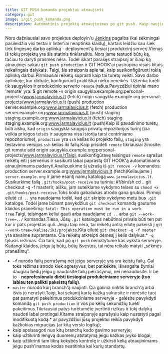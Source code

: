 ```yaml
---
title: GIT PUSH komanda projektui atnaujinti
category: git
image: i/git_push_komanda.png
description: Automatinis projektų atnaujinimas po git push. Kaip naujinti produkcines sistemas vien tik git push pagalba (reikia ssh priėjimo).
---
```


Nors dažniausiai savo projektus deployin'u [Jenkins](http://jenkins-ci.org/) pagalba (kai sėkmingai pasileidžia visi testai ir linter'iai neaptinka klaidų), kartais leidžiu sau šiek tiek tingesnę darbo aplinką - deployment'ą tiesiai į produkcinį serverį.Vienas iš tokių projektų yra šis statinis tinklaraštis. Nors jame testuoti būtų ką, tačiau to daryti prasmės nėra. Todėl iškart parašęs straipsnį ar šiaip ką atnaujinęs sakau `git push production` ir GIT HOOK'ai pasirūpina visais kitais reikalingais dalykais. Taigi, šis straipsnis apie tai, kaip susikonfigūruoti tokią aplinką darbui.Pirmiausiai reikėtų suprasti kaip tai turėtų veikti. Savo darbo aplinkoje, kur dirbate, konfigūruoti praktiškai nieko nereikės. Užtenka turėti tik saugyklos ir produkcinio serverio `remote` įrašus.Pavyzdžiui tipiniai mano 'remote' yra:    $ git remote -v
    origin  saugykla.example.org:personal-projects/www.jarmalavicius.lt (fetch)
    origin  saugykla.example.org:personal-projects/www.jarmalavicius.lt (push)
    production  server.example.org:www.jarmalavicius.lt (fetch)
    production  server.example.org:www.jarmalavicius.lt (push)
    staging  staging.example.org:www.jarmalavicius.lt (fetch)
    staging  staging.example.org:www.jarmalavicius.lt (push)Kaip iš pavadinimo turėtų būti aišku, kad `origin` saugykla saugoja privatų repozitorijos turinį (čia veikia prieigos teisės ir saugoma visa istorija tarsi centriniame repozitoriume), `production` yra `ssh` kelias iki projekto failų, `staging` yra testavimo versijos `ssh` kelias iki failų.Kaip prisidėti `remote` tikriausiai žinosite:    git remote add origin saugykla.example.org:personal-projects/www.jarmalavicius.ltTaigi, susikonfigūravę teisingus `remote` sąrašus reikėtų eiti į serverius ir susikurti labai paprastą GIT HOOK'ą automatiniams atnaujinimams padaryti.Analizuokime šį užrašą iš `git remove -v` komandos:    production  server.example.org:www.jarmalavicius.lt (fetch)Keliaujame į `server.example.org` ir jame esantį namų katalogą `www.jarmalavicius.lt`. Susikurkime failą `.git/hooks/post-receive` su turiniu:    #!/bin/sh    cd ..
    git checkout -q -f masterIr, aišku, jam suteikiame vykdymo teises su `chmod +x .git/hooks/post-receive`.Toks kodo gabaliukas atrodo gana grubiai. Pirmoji eilutė `cd ..` yra naudojama todėl, kad `git` skripto vykdymo metu bus `.git` kataloge. Todėl jame būnant pavykdžius `git checkout` komandą gautume klaidos pranešimą: `fatal: This operation must be run in a work tree`.Taigi, teisingam keliui gauti arba naudojame `cd ..` arba `git --work-tree=../` komandas.Tiesa, Jūsų `.git` katalogas nebūtinai privalo būti ten pat kur ir pats projektas guli. Jeigu taip nėra, tai reikėtų antrą eilutę pakeisti į `git --work-tree=/kelias/iki/projekto`.Kita eilutė `git checkout -q -f master` yra savaime suprantama. Čia reikėtų atkreipti dėmesį į kelis dalykus:* `-q` tylusis režimas. Čia tam, kad po `git push` nematytume kas vyksta serveryje. Kadangi klaidos, jeigu jų būtų, būtų išvestos, tai nėra reikalo matyti „sėkmės pranešimų“.
* `-f` nurodo failų perrašymą net jeigu serveryje yra yra keistų failų. Gal toks režimas atrodo kiek agresyvus, bet patikėkite, išvengsite žymiai daugiau bėdų jeigu jį naudosite failų perrašymui, nei nenaudosite. Ir be to - **neprofesionalu dirbti tiesiogiai produkciniame serveryje (tuo labiau ten palikti pakeistų failų)**.
* `master` nurodo kurį branch'ą naujinti. Čia galima rinktis branch'ą arba išvis jo nerašyti.Taigi, kai sekantį kartą kažką sukursite ir norėsite tuoj pat pamatyti pakeitimus produkciniame serveryje - galėsite pavykdyti komandą `git push production` ir vos po kelių sekundžių turėti pakeitimus.Tikriausiai patys turėtumėte įvertinti rizikas ir tokį dalyką naudoti labai protingai.Kitame straipsnyje aprašysiu kaip nustatyti pagal modifikuotą kodą:* ar pavyzdžiui jūsų projektui reikia pavykdyti kažkokias migracijas (ar kitą verslo logiką);
* kaip apsisaugoti nuo kitų branchų kodo gavimo serveryje;
* kaip užtikrinti lengvą duomenų atstatymą jeigu kažkas įvyko blogai;
* kaip užtikrinti tam tikrą kokybės kontrolę ir užkirsti kelią atnaujinimams jeigu push'inamas kodas neatitinka kai kurių standartų.
